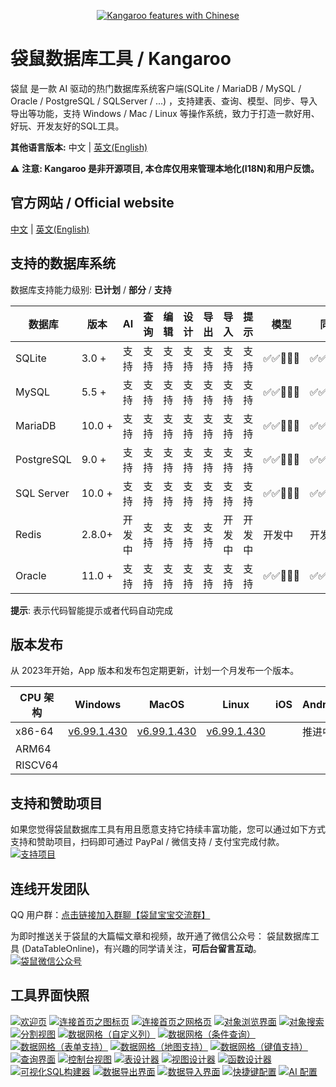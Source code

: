 <p align="center">
    <a href="https://www.datatable.online/zh/?from=github" target="_blank">
        <img src="images/kangaroo-features-cn.png" alt="Kangaroo features with Chinese">
    </a>
</p>

# 袋鼠数据库工具 / Kangaroo
袋鼠 是一款 AI 驱动的热门数据库系统客户端(SQLite / MariaDB / MySQL / Oracle / PostgreSQL / SQLServer / ...) ，支持建表、查询、模型、同步、导入导出等功能，支持 Windows / Mac / Linux 等操作系统，致力于打造一款好用、好玩、开发友好的SQL工具。

__其他语言版本:__ 中文 | [英文(English)](./README.en.md)

⚠️ **注意: Kangaroo 是非开源项目, 本仓库仅用来管理本地化(I18N)和用户反馈。**


## 官方网站 / Official website
[中文](https://www.datatable.online/zh/?from=github) | [英文(English)](https://www.datatable.online/zh/?from=github)


## 支持的数据库系统
数据库支持能力级别: __已计划__ / __部分__ / __支持__

| 数据库      | 版本     |  AI       | 查询      | 编辑     | 设计     | 导出     | 导入    | 提示      | 模型          | 同步          |
|------------|----------|-----------|----------|----------|---------|----------|----------|----------|---------------|--------------|
| SQLite     | 3.0 +    | 支持      | 支持      | 支持     | 支持     | 支持     | 支持     | 支持     | ✅✅🔲🔲🔲  | ✅✅✅✅🔲 |
| MySQL      | 5.5 +    | 支持      | 支持      | 支持     | 支持     | 支持     | 支持     | 支持     | ✅✅🔲🔲🔲  | ✅✅✅✅🔲 |
| MariaDB    | 10.0 +   | 支持      | 支持      | 支持     | 支持     | 支持     | 支持     | 支持     | ✅✅🔲🔲🔲  | ✅✅✅✅🔲 |
| PostgreSQL | 9.0 +    | 支持      | 支持      | 支持     | 支持     | 支持     | 支持     | 支持     | ✅✅🔲🔲🔲  | ✅✅✅✅🔲 |
| SQL Server | 10.0 +   | 支持      | 支持      | 支持     | 支持     | 支持     | 支持     | 支持     | ✅✅🔲🔲🔲  | ✅✅✅✅🔲 |
| Redis      | 2.8.0+   | 开发中    | 支持      | 支持     | 支持     | 支持     | 开发中   | 开发中    | 开发中         | 开发中        |
| Oracle     | 11.0 +   | 支持      | 支持      | 支持     | 支持     | 支持     | 支持     | 支持     | ✅✅🔲🔲🔲  | ✅✅✅✅🔲 |

**提示**: 表示代码智能提示或者代码自动完成

## 版本发布
从 2023年开始，App 版本和发布包定期更新，计划一个月发布一个版本。

| CPU 架构  | Windows         | MacOS           | Linux           | iOS             | Android         | Harmony         |
|-----------|-----------------|-----------------|-----------------|-----------------|-----------------|-----------------|
| x86-64 | [v6.99.1.430](https://www.datatable.online/zh/download/v6.99.1.430.html?from=github&os=windows) | [v6.99.1.430](https://www.datatable.online/zh/download/v6.99.1.430.html?from=github&os=macos) | [v6.99.1.430](https://www.datatable.online/zh/download/v6.99.1.430.html?from=github&os=linux) | | 推进中 | |
| ARM64 | | | | | | |
| RISCV64 | | | | | | |

## 支持和赞助项目
如果您觉得袋鼠数据库工具有用且愿意支持它持续丰富功能，您可以通过如下方式支持和赞助项目，扫码即可通过 PayPal / 微信支持 / 支付宝完成付款。<br/>
[![支持项目](./images/pay_wide.png)](https://www.datatable.online/zh/?from=github "支持项目")

## 连线开发团队
QQ 用户群：[点击链接加入群聊【袋鼠宝宝交流群】](https://qm.qq.com/q/Crz4CjD74Q)

为即时推送关于袋鼠的大篇幅文章和视频，故开通了微信公众号： 袋鼠数据库工具 (DataTableOnline)，有兴趣的同学请关注，**可后台留言互动**。 <br/>
[![袋鼠微信公众号](./images/kangaroo_mp.png)](https://www.datatable.online/zh/?from=github "袋鼠微信公众号")

## 工具界面快照
[![欢迎页](./images/kangaroo-welcome.png)](https://www.datatable.online/zh/?from=github "欢迎页")
[![连接首页之图标页](./images/kangaroo-starter-iconic.png)](https://www.datatable.online/zh/?from=github "连接首页之图标页")
[![连接首页之网格页](./images/kangaroo-starter-grid.png)](https://www.datatable.online/zh/?from=github "连接首页之网格页")
[![对象浏览界面](./images/kangaroo-explorer.png)](https://www.datatable.online/zh/?from=github "对象浏览界面")
[![对象搜索](./images/kangaroo-search.png)](https://www.datatable.online/zh/?from=github "对象搜索")
[![分割视图](./images/kangaroo-features-cn.png)](https://www.datatable.online/zh/?from=github "分割视图")
[![数据网格（自定义列）](./images/kangaroo-grid.png)](https://www.datatable.online/zh/?from=github "数据网格（自定义列）")
[![数据网格（条件查询）](./images/kangaroo-grid2.png)](https://www.datatable.online/zh/?from=github "数据网格（条件查询）")
[![数据网格（表单支持）](./images/kangaroo-form.png)](https://www.datatable.online/zh/?from=github "数据网格（表单支持）")
[![数据网格（地图支持）](./images/kangaroo-viewer-map.png)](https://www.datatable.online/zh/?from=github "数据网格（地图支持）")
[![数据网格（键值支持）](./images/kangaroo-couple.png)](https://www.datatable.online/?from=github "数据网格（键值支持）")
[![查询界面](./images/kangaroo-query.png)](https://www.datatable.online/zh/?from=github "查询界面")
[![控制台视图](./images/kangaroo-console.png)](https://www.datatable.online/?from=github "控制台视图")
[![表设计器](./images/kangaroo-designer.png)](https://www.datatable.online/zh/?from=github "表设计器")
[![视图设计器](./images/kangaroo-view.png)](https://www.datatable.online/zh/?from=github "视图设计器")
[![函数设计器](./images/kangaroo-function.png)](https://www.datatable.online/zh/?from=github "函数设计器")
[![可视化SQL构建器](./images/kangaroo-sql-builder.png)](https://www.datatable.online/zh/?from=github "可视化SQL构建器")
[![数据导出界面](./images/kangaroo-export.png)](https://www.datatable.online/zh/?from=github "数据导出界面")
[![数据导入界面](./images/kangaroo-import.png)](https://www.datatable.online/zh/?from=github "数据导入界面")
[![快捷键配置](./images/kangaroo-setting.png)](https://www.datatable.online/zh/?from=github "工具配置界面")
[![AI 配置](./images/kangaroo-setting-ai.png)](https://www.datatable.online/zh/?from=github "快捷键配置")
